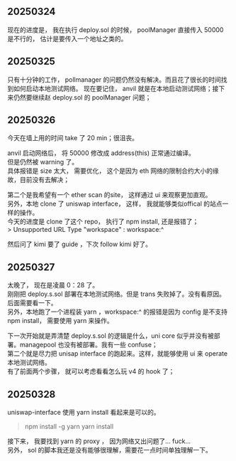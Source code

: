 
## 20250324

现在的进度是， 我在执行 deploy.sol 的时候， poolManager 直接传入 50000 是不行的， 估计是要传入一个地址之类的。

## 20250325
只有十分钟的工作， pollmanager 的问题仍然没有解决。而且花了很长的时间找到如何启动本地测试网络。 现在要记住， anvil 就是在本地启动测试网络；接下来仍然要继续赵 deploy.sol 的 poolManager 问题；


## 20250326


今天在墙上用的时间 take 了 20 min；很沮丧。

anvil 启动网络后， 将 50000 修改成 address(this) 正常通过编译。  
但是仍然被 warning 了。  
具体报错是 size 太大， 需要优化， 这个是因为 eth 网络的限制合约大小的缘故，目前没有去解决；  

第二个是我希望有一个 ether scan 的site， 这样通过 ui 来观察更加直观。  
另外，本地 clone 了 uniswap interface， 这样， 我就能够类似offical 的站点一样的操作。  
今天的进度是 clone 了这个 repo， 执行了 npm install, 还是报错了；  
    > Unsupported URL Type "workspace" : workspace:^

然后问了 kimi 要了 guide ，下次 follow kimi 好了。  


## 20250327

太晚了， 现在是凌晨 0：28 了。  
刚刚把 deploy.s.sol 部署在本地测试网络。但是 trans 失败掉了。没有看原因。后面需要看一下。  
另外，本地跑了一个进程装 yarn ，workspace:^ 的报错是因为 config 是不支持 npm install， 需要使用 yarn 来操作。  


下一次开始就是弄清楚 deploy.s.sol 的逻辑是什么，uni core 似乎并没有被部署。managepool 也没有被部署。我有一些 confuse；  
第二个就是尽力把 unisap interface 的跑起来。这样，就能够使用 ui 来 operate 本地测试网络。  
有了前面两个步骤， 就可以考虑看看怎么玩 v4 的 hook 了；  


## 20250328

uniswap-interface 使用 yarn install 看起来是可以的。  
> npm install -g yarn
> yarn install

接下来， 我要找到 yarn 的 proxy ， 因为网络又出问题了... fuck...  
另外， sol 的脚本我还是没有能够很理解，需要花一点时间单独理解一下。  
